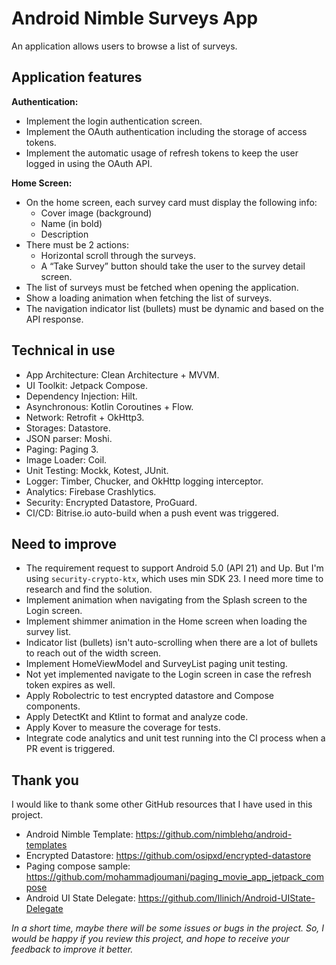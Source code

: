 # Android Nimble Surveys App
An application allows users to browse a list of surveys.

## Application features
**Authentication:**
- Implement the login authentication screen.
- Implement the OAuth authentication including the storage of access tokens.
- Implement the automatic usage of refresh tokens to keep the user logged in using the OAuth API.

**Home Screen:**
- On the home screen, each survey card must display the following info:
  - Cover image (background)
  - Name (in bold)
  - Description
- There must be 2 actions:
  - Horizontal scroll through the surveys.
  - A “Take Survey” button should take the user to the survey detail screen. 
- The list of surveys must be fetched when opening the application.
- Show a loading animation when fetching the list of surveys.
- The navigation indicator list (bullets) must be dynamic and based on the API response.

## Technical in use
- App Architecture: Clean Architecture + MVVM.
- UI Toolkit: Jetpack Compose.
- Dependency Injection: Hilt.
- Asynchronous: Kotlin Coroutines + Flow.
- Network: Retrofit + OkHttp3.
- Storages: Datastore.
- JSON parser: Moshi.
- Paging: Paging 3.
- Image Loader: Coil.
- Unit Testing: Mockk, Kotest, JUnit.
- Logger: Timber, Chucker, and OkHttp logging interceptor.
- Analytics: Firebase Crashlytics.
- Security: Encrypted Datastore, ProGuard.
- CI/CD: Bitrise.io auto-build when a push event was triggered.

## Need to improve
- The requirement request to support Android 5.0 (API 21) and Up. But I'm using `security-crypto-ktx`, which uses min SDK 23. I need more time to research and find the solution. 
- Implement animation when navigating from the Splash screen to the Login screen.
- Implement shimmer animation in the Home screen when loading the survey list.
- Indicator list (bullets) isn't auto-scrolling when there are a lot of bullets to reach out of the width screen.
- Implement HomeViewModel and SurveyList paging unit testing.
- Not yet implemented navigate to the Login screen in case the refresh token expires as well.
- Apply Robolectric to test encrypted datastore and Compose components.
- Apply DetectKt and Ktlint to format and analyze code.
- Apply Kover to measure the coverage for tests.
- Integrate code analytics and unit test running into the CI process when a PR event is triggered.

## Thank you
I would like to thank some other GitHub resources that I have used in this project.
- Android Nimble Template: https://github.com/nimblehq/android-templates
- Encrypted Datastore: https://github.com/osipxd/encrypted-datastore
- Paging compose sample: https://github.com/mohammadjoumani/paging_movie_app_jetpack_compose
- Android UI State Delegate: https://github.com/Ilinich/Android-UIState-Delegate

_In a short time, maybe there will be some issues or bugs in the project. So, I would be happy if you review this project, and hope to receive your feedback to improve it better._

